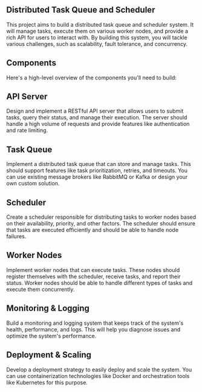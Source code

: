 ## Distributed Task Queue and Scheduler
This project aims to build a distributed task queue and scheduler system. It will manage tasks, execute them on various worker nodes, and provide a rich API for users to interact with. By building this system, you will tackle various challenges, such as scalability, fault tolerance, and concurrency.

## Components
Here's a high-level overview of the components you'll need to build:

## API Server
Design and implement a RESTful API server that allows users to submit tasks, query their status, and manage their execution. The server should handle a high volume of requests and provide features like authentication and rate limiting.

## Task Queue
Implement a distributed task queue that can store and manage tasks. This should support features like task prioritization, retries, and timeouts. You can use existing message brokers like RabbitMQ or Kafka or design your own custom solution.

## Scheduler
Create a scheduler responsible for distributing tasks to worker nodes based on their availability, priority, and other factors. The scheduler should ensure that tasks are executed efficiently and should be able to handle node failures.

## Worker Nodes
Implement worker nodes that can execute tasks. These nodes should register themselves with the scheduler, receive tasks, and report their status. Worker nodes should be able to handle different types of tasks and execute them concurrently.

## Monitoring & Logging
Build a monitoring and logging system that keeps track of the system's health, performance, and logs. This will help you diagnose issues and optimize the system's performance.

## Deployment & Scaling
Develop a deployment strategy to easily deploy and scale the system. You can use containerization technologies like Docker and orchestration tools like Kubernetes for this purpose.